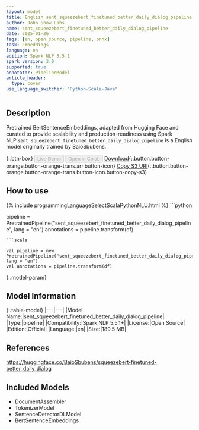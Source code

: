 ```yaml
---
layout: model
title: English sent_squeezebert_finetuned_better_daily_dialog_pipeline pipeline BertSentenceEmbeddings from BaioSbubens
author: John Snow Labs
name: sent_squeezebert_finetuned_better_daily_dialog_pipeline
date: 2025-01-26
tags: [en, open_source, pipeline, onnx]
task: Embeddings
language: en
edition: Spark NLP 5.5.1
spark_version: 3.0
supported: true
annotator: PipelineModel
article_header:
  type: cover
use_language_switcher: "Python-Scala-Java"
---
```


## Description

Pretrained BertSentenceEmbeddings, adapted from Hugging Face and curated to provide scalability and production-readiness using Spark NLP.`sent_squeezebert_finetuned_better_daily_dialog_pipeline` is a English model originally trained by BaioSbubens.

{:.btn-box}
<button class="button button-orange" disabled>Live Demo</button>
<button class="button button-orange" disabled>Open in Colab</button>
[Download](https://s3.amazonaws.com/auxdata.johnsnowlabs.com/public/models/sent_squeezebert_finetuned_better_daily_dialog_pipeline_en_5.5.1_3.0_1737900737633.zip){:.button.button-orange.button-orange-trans.arr.button-icon}
[Copy S3 URI](s3://auxdata.johnsnowlabs.com/public/models/sent_squeezebert_finetuned_better_daily_dialog_pipeline_en_5.5.1_3.0_1737900737633.zip){:.button.button-orange.button-orange-trans.button-icon.button-copy-s3}

## How to use



<div class="tabs-box" markdown="1">
{% include programmingLanguageSelectScalaPythonNLU.html %}
```python

pipeline = PretrainedPipeline("sent_squeezebert_finetuned_better_daily_dialog_pipeline", lang = "en")
annotations =  pipeline.transform(df)   

```
```scala

val pipeline = new PretrainedPipeline("sent_squeezebert_finetuned_better_daily_dialog_pipeline", lang = "en")
val annotations = pipeline.transform(df)

```
</div>

{:.model-param}
## Model Information

{:.table-model}
|---|---|
|Model Name:|sent_squeezebert_finetuned_better_daily_dialog_pipeline|
|Type:|pipeline|
|Compatibility:|Spark NLP 5.5.1+|
|License:|Open Source|
|Edition:|Official|
|Language:|en|
|Size:|189.5 MB|

## References

https://huggingface.co/BaioSbubens/squeezebert-finetuned-better_daily_dialog

## Included Models

- DocumentAssembler
- TokenizerModel
- SentenceDetectorDLModel
- BertSentenceEmbeddings
